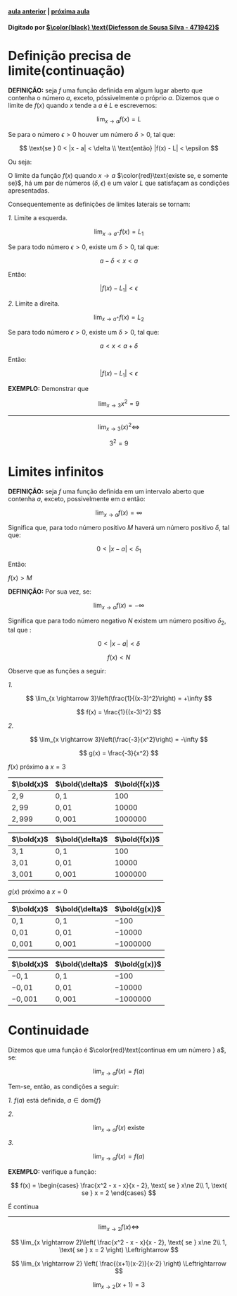 ﻿#### [aula anterior](./16-09-19-definicao-precisa-de-limite.html) | [próxima aula](./18-09-19-continuidade-de-funcoes.html)

#### Digitado por [$\color{black} \text{Diefesson de Sousa Silva - 471942}$](mailto://diefesson.so@gmail.com)

# Definição precisa de limite(continuação)

**DEFINIÇÃO:** seja $f$ uma função definida em algum lugar aberto que contenha o número $a$, exceto, póssivelmente o próprio $a$. Dizemos que o limite de $f(x)$ quando $x$ tende a $a$ é $L$ e escrevemos:

$$\lim_{x \rightarrow a} f(x) = L$$

Se para o número $\epsilon > 0$ houver um número $\delta > 0$, tal que:

$$
\text{se } 0 < |x - a| < \delta \\
\text{então} |f(x) - L| < \epsilon
$$

Ou seja:

O limite da função $f(x)$ quando $x \rightarrow a$ $\color{red}\text{existe se, e somente se}$, há um par de números $(\delta, \epsilon)$ e um valor $L$ que satisfaçam as condições apresentadas.

Consequentemente as definições de limites laterais se tornam:

*1.* Limite a esquerda.

$$\lim_{x \rightarrow a^-} f(x) = L_1$$

Se para todo número $\epsilon > 0$, existe um $\delta > 0$, tal que:

$$a - \delta < x < a$$

Então:

$$|f(x) - L_1| < \epsilon$$

*2.* Limite a direita.

$$\lim_{x \rightarrow a^+} f(x) = L_2$$

Se para todo número $\epsilon > 0$, existe um $\delta > 0$, tal que:

$$a < x < a + \delta$$

Então:

$$|f(x) - L_1| < \epsilon$$

**EXEMPLO:** Demonstrar que

$$\lim_{x \rightarrow 3} x^2 = 9$$

---

$$\lim_{x \rightarrow 3}(x)^2 \Leftrightarrow$$

$$3^2 = 9$$

# Limites infinitos

**DEFINIÇÃO:** seja $f$ uma função definida em um intervalo aberto que contenha $a$, exceto, possivelmente em $a$ então:

$$\lim_{x \rightarrow a} f(x) = \infty$$

Significa que, para todo número positivo $M$ haverá um número positivo $\delta$, tal que:

$$0 < |x - a| < \delta_1$$

Então:

$f(x) > M$

**DEFINIÇÃO:** Por sua vez, se:

$$\lim_{x \rightarrow a} f(x) = -\infty$$

Significa que para todo número negativo $N$
existem um número positivo $\delta_2$, tal que :

$$0 < | x - a | < \delta$$

$$f(x) < N$$ 

Observe que as funções a seguir:

*1.*

$$
\lim_{x \rightarrow 3}\left(\frac{1}{(x-3)^2}\right) = +\infty
$$

$$
f(x) = \frac{1}{(x-3)^2}
$$

*2.*

$$
\lim_{x \rightarrow 3}\left(\frac{-3}{x^2}\right) = -\infty
$$

$$
g(x) = \frac{-3}{x^2}
$$

$f(x)$ próximo a $x=3$

$\bold{x}$ | $\bold{\delta}$ | $\bold{f(x)}$
-|-|-
$2,9$   | $0,1$   | $100$
$2,99$  | $0,01$  | $10000$
$2,999$ | $0,001$ | $1000000$

$\bold{x}$ | $\bold{\delta}$ | $\bold{f(x)}$
-|-|-
$3,1$ | $0,1$ | $100$
$3,01$ | $0,01$ | $10000$
$3,001$ | $0,001$ | $1000000$

$g(x)$ próximo a $x = 0$

$\bold{x}$ | $\bold{\delta}$ | $\bold{g(x)}$
-|-|-
$0,1$   | $0,1$   | $-100$
$0,01$  | $0,01$  | $-10000$
$0,001$ | $0,001$ | $-1000000$

$\bold{x}$ | $\bold{\delta}$ | $\bold{g(x)}$
-|-|-
$-0,1$ | $0,1$ | $-100$
$-0,01$ | $0,01$ | $-10000$
$-0,001$ | $0,001$ | $-1000000$

# Continuidade

Dizemos que uma função é $\color{red}\text{continua em um número } a$, se:

$$\lim_{x \rightarrow a} f(x) = f(a)$$

Tem-se, então, as condições a seguir:

*1.* $f(a)$ está definida, $a \in \text{dom}\{f\}$

*2.*

$$\lim_{x \rightarrow a} f(x) \text{ existe}$$

*3.* 

$$\lim_{x \rightarrow a} f(x) = f(a)$$

**EXEMPLO:** verifique a função:

$$
f(x) = 
\begin{cases}
\frac{x^2 - x - x}{x - 2}, \text{ se } x\ne 2\\
1, \text{ se } x = 2
\end{cases}
$$

É continua

---

$$\lim_{x \rightarrow 2} f(x) \Leftrightarrow$$

$$
\lim_{x \rightarrow 2}\left( 
\frac{x^2 - x - x}{x - 2}, \text{ se } x\ne 2\\
1, \text{ se } x = 2
 \right) \Leftrightarrow
 $$

$$
\lim_{x \rightarrow 2} \left( \frac{(x+1)(x-2)}{x-2}  \right) \Leftrightarrow
$$

$$
\lim_{x \rightarrow 2} (x + 1) = 3
$$


